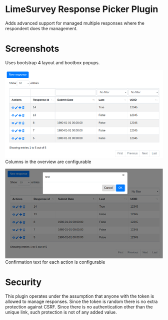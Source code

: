 # LimeSurvey Response Picker Plugin
Adds advanced support for managed multiple responses where the respondent
does the management.

# Screenshots
Uses bootstrap 4 layout and bootbox popups.

![List of responses](docs/overview.png "Overview")
Columns in the overview are configurable

![Confirmation](docs/confirmation.png "Confirmation message")
Confirmation text for each action is configurable

# Security

This plugin operates under the assumption that anyone with the token
is allowed to manage responses. Since the token is random there is no
extra protection against CSRF.
Since there is no authentication other than the unique link, such
protection is not of any added value.